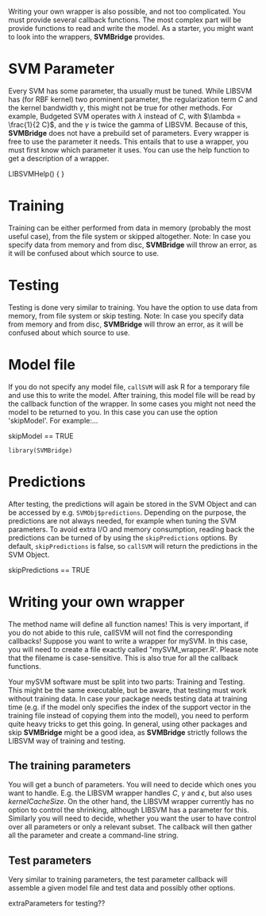 Writing your own wrapper is also possible, and not too complicated. You must provide several callback functions. The most complex part will be provide functions to read and write the model. As a starter, you might want to look into the wrappers, **SVMBridge** provides. 

# SVM Parameter


Every SVM has some parameter, tha usually must be tuned. While LIBSVM has (for RBF kernel) two prominent parameter, the regularization term $C$ and the kernel bandwidth $\gamma$, this might not be true for other methods. For example, Budgeted SVM operates with $\lambda$ instead of $C$, with $\lambda = \frac{1}{2 C}$, and the $\gamma$ is twice the gamma of LIBSVM. Because of this, **SVMBridge** does not have a prebuild set of parameters. Every wrapper is free to use the parameter it needs. This entails that to use a wrapper, you must first know which parameter it uses. You can use the help function to get a description of a wrapper.


LIBSVMHelp() { }


# Training


Training can be either performed from data in memory (probably the most useful case), from the file system or skipped altogether. 
Note: In case you specify data from memory and from disc, **SVMBridge** will throw an error, as it will be confused about which source to use.


# Testing

Testing is done very similar to training. You have the option to use data from memory, from file system or skip testing. 
Note: In case you specify data from memory and from disc, **SVMBridge** will throw an error, as it will be confused about which source to use.


# Model file

If you do not specify any model file, ```callSVM``` will ask R for a temporary file and use this to write the model. After training, this model file will be read by the callback function of the wrapper. In some cases you might not need the model to be returned to you. In this case you can use the option 'skipModel'. For example:...

skipModel == TRUE

```splus
library(SVMBridge)
```

# Predictions

After testing, the predictions will again be stored in the SVM Object and can be accessed by e.g. ```SVMObj$predictions```. Depending on the purpose, the predictions are not always needed, for example when tuning the SVM parameters. To avoid extra I/O and memory consumption, reading back the predictions can be turned of by using the ```skipPredictions``` options. By default, ```skipPredictions``` is false, so ```callSVM``` will return the predictions in the SVM Object.

skipPredictions == TRUE



# Writing your own wrapper

The method name will define all function names! This is very important, if you do not abide to this rule, callSVM will not find the corresponding callbacks! Suppose you want to write a wrapper for mySVM. In this case, you will need to create a file exactly called "mySVM_wrapper.R'. Please note that the filename is case-sensitive. This is also true for all the callback functions. 

Your mySVM software must be split into two parts: Training and Testing. This might be the same executable, but be aware, that testing must work without training data. In case your package needs testing data at training time (e.g. if the model only specifies the index of the support vector in the training file instead of copying them into the model), you need to perform quite heavy tricks to get this going. In general, using other packages and skip **SVMBridge** might be a good idea, as **SVMBridge** strictly follows the LIBSVM way of training and testing. 


## The training parameters

You will get a bunch of parameters. You will need to decide which ones you want to handle. E.g. the LIBSVM wrapper handles $C$, $\gamma$ and $\epsilon$, but also uses $kernelCacheSize$. On the other hand, the LIBSVM wrapper currently has no option to control the shrinking, although LIBSVM has a parameter for this. Similarly you will need to decide, whether you want the user to have control over all parameters or only a relevant subset. The callback will then gather all the parameter and create a command-line string.

## Test parameters

Very similar to training parameters, the test parameter callback will assemble a given model file and test data and possibly other options.


extraParameters for testing??




